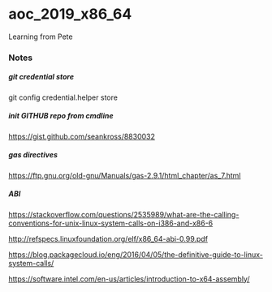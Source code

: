 # aoc_2019_x86_64

Learning from Pete


### Notes
##### git credential store

git config credential.helper store

##### init _GITHUB_ repo from cmdline
https://gist.github.com/seankross/8830032


##### gas directives
https://ftp.gnu.org/old-gnu/Manuals/gas-2.9.1/html_chapter/as_7.html

##### ABI
https://stackoverflow.com/questions/2535989/what-are-the-calling-conventions-for-unix-linux-system-calls-on-i386-and-x86-6

http://refspecs.linuxfoundation.org/elf/x86_64-abi-0.99.pdf

https://blog.packagecloud.io/eng/2016/04/05/the-definitive-guide-to-linux-system-calls/

https://software.intel.com/en-us/articles/introduction-to-x64-assembly/





